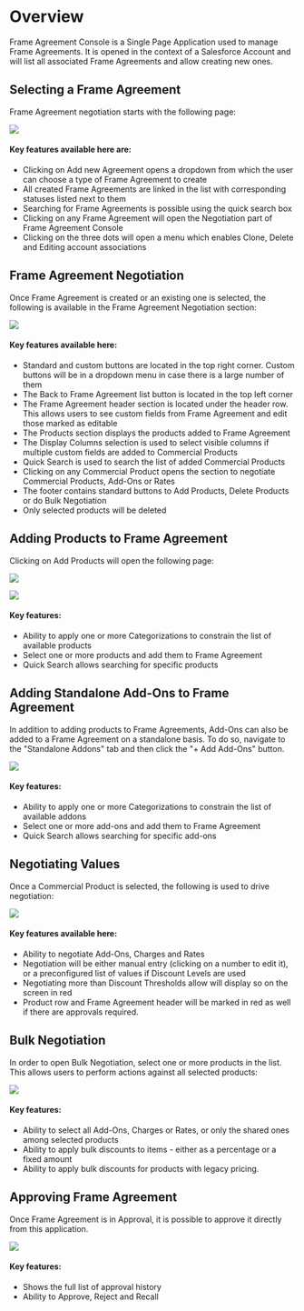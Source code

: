 # Overview

Frame Agreement Console is a Single Page Application used to manage Frame Agreements. It is opened in the context of a Salesforce Account and will list all associated Frame Agreements and allow creating new ones.

## Selecting a Frame Agreement

Frame Agreement negotiation starts with the following page:

![]({{images}}/Overview_1_FA_List.png)

#### Key features available here are:

- Clicking on Add new Agreement opens a dropdown from which the user can choose a type of Frame Agreement to create
- All created Frame Agreements are linked in the list with corresponding statuses listed next to them
- Searching for Frame Agreements is possible using the quick search box
- Clicking on any Frame Agreement will open the Negotiation part of Frame Agreement Console
- Clicking on the three dots will open a menu which enables Clone, Delete and Editing account associations

## Frame Agreement Negotiation

Once Frame Agreement is created or an existing one is selected, the following is available in the Frame Agreement Negotiation section:

![]({{images}}/Overview_2_FA_Cp_List.png)

#### Key features available here:

- Standard and custom buttons are located in the top right corner. Custom buttons will be in a dropdown menu in case there is a large number of them
- The Back to Frame Agreement list button is located in the top left corner
- The Frame Agreement header section is located under the header row. This allows users to see custom fields from Frame Agreement and edit those marked as editable
- The Products section displays the products added to Frame Agreement
- The Display Columns selection is used to select visible columns if multiple custom fields are added to Commercial Products
- Quick Search is used to search the list of added Commercial Products
- Clicking on any Commercial Product opens the section to negotiate Commercial Products, Add-Ons or Rates
- The footer contains standard buttons to Add Products, Delete Products or do Bulk Negotiation
- Only selected products will be deleted

## Adding Products to Frame Agreement

Clicking on Add Products will open the following page:

![]({{images}}/Overview_3_Cp_List.png)

![]({{images}}/Overview_4_Cp_Categorization.png)

#### Key features:

- Ability to apply one or more Categorizations to constrain the list of available products
- Select one or more products and add them to Frame Agreement
- Quick Search allows searching for specific products

## Adding Standalone Add-Ons to Frame Agreement

In addition to adding products to Frame Agreements, Add-Ons can also be added to a Frame Agreement on a standalone basis. To do so, navigate to the "Standalone Addons" tab and then click the "+ Add Add-Ons" button.

![]({{images}}/Overview_8_Addon_List.png)

#### Key features:

- Ability to apply one or more Categorizations to constrain the list of available addons
- Select one or more add-ons and add them to Frame Agreement
- Quick Search allows searching for specific add-ons

## Negotiating Values

Once a Commercial Product is selected, the following is used to drive negotiation:

![]({{images}}/Overview_5_FA_CpAddon_Negotiation.png)

#### Key features available here:

- Ability to negotiate Add-Ons, Charges and Rates
- Negotiation will be either manual entry (clicking on a number to edit it), or a preconfigured list of values if Discount Levels are used
- Negotiating more than Discount Thresholds allow will display so on the screen in red
- Product row and Frame Agreement header will be marked in red as well if there are approvals required.

## Bulk Negotiation

In order to open Bulk Negotiation, select one or more products in the list. This allows users to perform actions against all selected products:

![]({{images}}/Overview_6_Bulk_Negotaition.png)

#### Key features:

- Ability to select all Add-Ons, Charges or Rates, or only the shared ones among selected products
- Ability to apply bulk discounts to items - either as a percentage or a fixed amount
- Ability to apply bulk discounts for products with legacy pricing.

## Approving Frame Agreement

Once Frame Agreement is in Approval, it is possible to approve it directly from this application.

![]({{images}}/Overview_7_Approval.png)

#### Key features:

- Shows the full list of approval history
- Ability to Approve, Reject and Recall